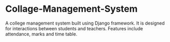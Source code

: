 # Collage-Management-System
A college management system built using Django framework. It is designed for interactions between students and teachers. Features include attendance, marks and time table.
